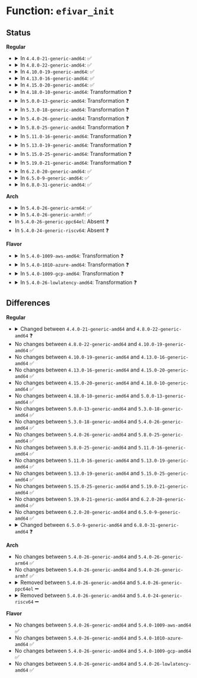 # Function: <code>efivar_init</code>

## Status
<b>Regular</b>
<ul>
<li>
<details>
<summary>In <code>4.4.0-21-generic-amd64</code>: ✅</summary>

```c
int efivar_init(int (*)(efi_char16_t *, efi_guid_t, long unsigned int, void *) func, void * data, bool atomic, bool duplicates, struct list_head * head)
```

```json
{
  "name": "efivar_init",
  "collision_type": "Unique Global",
  "inline_type": "No",
  "funcs": [
    {
      "addr": 18446744071585994720,
      "name": "efivar_init",
      "external": true,
      "loc": "drivers/firmware/efi/vars.c:428",
      "file": "drivers/firmware/efi/vars.c",
      "inline": "seen, unknown",
      "caller_inline": [],
      "caller_func": [
        "fs/efivarfs/super.c:efivarfs_fill_super",
        "drivers/firmware/efi/efivars.c:efivar_update_sysfs_entries"
      ]
    }
  ],
  "symbols": [
    {
      "addr": 18446744071585994720,
      "name": "efivar_init",
      "section": ".text",
      "bind": "STB_GLOBAL",
      "size": 804
    }
  ]
}
```
</details>
</li>
<li>
<details>
<summary>In <code>4.8.0-22-generic-amd64</code>: ✅</summary>

```c
int efivar_init(int (*)(efi_char16_t *, efi_guid_t, long unsigned int, void *) func, void * data, bool duplicates, struct list_head * head)
```

```json
{
  "name": "efivar_init",
  "collision_type": "Unique Global",
  "inline_type": "No",
  "funcs": [
    {
      "addr": 18446744071586400512,
      "name": "efivar_init",
      "external": true,
      "loc": "drivers/firmware/efi/vars.c:421",
      "file": "drivers/firmware/efi/vars.c",
      "inline": "seen, unknown",
      "caller_inline": [],
      "caller_func": [
        "fs/efivarfs/super.c:efivarfs_fill_super",
        "drivers/firmware/efi/efivars.c:efivar_update_sysfs_entries"
      ]
    }
  ],
  "symbols": [
    {
      "addr": 18446744071586400512,
      "name": "efivar_init",
      "section": ".text",
      "bind": "STB_GLOBAL",
      "size": 876
    }
  ]
}
```
</details>
</li>
<li>
<details>
<summary>In <code>4.10.0-19-generic-amd64</code>: ✅</summary>

```c
int efivar_init(int (*)(efi_char16_t *, efi_guid_t, long unsigned int, void *) func, void * data, bool duplicates, struct list_head * head)
```

```json
{
  "name": "efivar_init",
  "collision_type": "Unique Global",
  "inline_type": "No",
  "funcs": [
    {
      "addr": 18446744071586610768,
      "name": "efivar_init",
      "external": true,
      "loc": "drivers/firmware/efi/vars.c:429",
      "file": "drivers/firmware/efi/vars.c",
      "inline": "seen, unknown",
      "caller_inline": [],
      "caller_func": [
        "fs/efivarfs/super.c:efivarfs_fill_super",
        "drivers/firmware/efi/efivars.c:efivar_update_sysfs_entries"
      ]
    }
  ],
  "symbols": [
    {
      "addr": 18446744071586610768,
      "name": "efivar_init",
      "section": ".text",
      "bind": "STB_GLOBAL",
      "size": 943
    }
  ]
}
```
</details>
</li>
<li>
<details>
<summary>In <code>4.13.0-16-generic-amd64</code>: ✅</summary>

```c
int efivar_init(int (*)(efi_char16_t *, efi_guid_t, long unsigned int, void *) func, void * data, bool duplicates, struct list_head * head)
```

```json
{
  "name": "efivar_init",
  "collision_type": "Unique Global",
  "inline_type": "No",
  "funcs": [
    {
      "addr": 18446744071586735920,
      "name": "efivar_init",
      "external": true,
      "loc": "drivers/firmware/efi/vars.c:429",
      "file": "drivers/firmware/efi/vars.c",
      "inline": "seen, unknown",
      "caller_inline": [],
      "caller_func": [
        "fs/efivarfs/super.c:efivarfs_fill_super",
        "drivers/firmware/efi/efivars.c:efivar_update_sysfs_entries"
      ]
    }
  ],
  "symbols": [
    {
      "addr": 18446744071586735920,
      "name": "efivar_init",
      "section": ".text",
      "bind": "STB_GLOBAL",
      "size": 929
    }
  ]
}
```
</details>
</li>
<li>
<details>
<summary>In <code>4.15.0-20-generic-amd64</code>: ✅</summary>

```c
int efivar_init(int (*)(efi_char16_t *, efi_guid_t, long unsigned int, void *) func, void * data, bool duplicates, struct list_head * head)
```

```json
{
  "name": "efivar_init",
  "collision_type": "Unique Global",
  "inline_type": "No",
  "funcs": [
    {
      "addr": 18446744071587220368,
      "name": "efivar_init",
      "external": true,
      "loc": "drivers/firmware/efi/vars.c:429",
      "file": "drivers/firmware/efi/vars.c",
      "inline": "seen, unknown",
      "caller_inline": [],
      "caller_func": [
        "fs/efivarfs/super.c:efivarfs_fill_super",
        "drivers/firmware/efi/efivars.c:efivar_update_sysfs_entries"
      ]
    }
  ],
  "symbols": [
    {
      "addr": 18446744071587220368,
      "name": "efivar_init",
      "section": ".text",
      "bind": "STB_GLOBAL",
      "size": 940
    }
  ]
}
```
</details>
</li>
<li>
<details>
<summary>In <code>4.18.0-10-generic-amd64</code>: Transformation ❓</summary>

```c
int efivar_init(int (*)(efi_char16_t *, efi_guid_t, long unsigned int, void *) func, void * data, bool duplicates, struct list_head * head)
```

```json
{
  "name": "efivar_init",
  "collision_type": "Unique Global",
  "inline_type": "No",
  "funcs": [
    {
      "addr": 0,
      "name": "efivar_init",
      "external": true,
      "loc": "drivers/firmware/efi/vars.c:429",
      "file": "drivers/firmware/efi/vars.c",
      "inline": "seen, unknown",
      "caller_inline": [],
      "caller_func": [
        "fs/efivarfs/super.c:efivarfs_fill_super",
        "drivers/firmware/efi/efi.c:efisubsys_init",
        "drivers/firmware/efi/efivars.c:efivar_update_sysfs_entries"
      ]
    }
  ],
  "symbols": [
    {
      "addr": 18446744071587522279,
      "name": "efivar_init.cold.15",
      "section": ".text",
      "bind": "STB_LOCAL",
      "size": 78
    },
    {
      "addr": 18446744071587521312,
      "name": "efivar_init",
      "section": ".text",
      "bind": "STB_GLOBAL",
      "size": 869
    }
  ]
}
```
</details>
</li>
<li>
<details>
<summary>In <code>5.0.0-13-generic-amd64</code>: Transformation ❓</summary>

```c
int efivar_init(int (*)(efi_char16_t *, efi_guid_t, long unsigned int, void *) func, void * data, bool duplicates, struct list_head * head)
```

```json
{
  "name": "efivar_init",
  "collision_type": "Unique Global",
  "inline_type": "No",
  "funcs": [
    {
      "addr": 0,
      "name": "efivar_init",
      "external": true,
      "loc": "drivers/firmware/efi/vars.c:439",
      "file": "drivers/firmware/efi/vars.c",
      "inline": "seen, unknown",
      "caller_inline": [],
      "caller_func": [
        "fs/efivarfs/super.c:efivarfs_fill_super",
        "drivers/firmware/efi/efi.c:efisubsys_init",
        "drivers/firmware/efi/efivars.c:efivar_update_sysfs_entries"
      ]
    }
  ],
  "symbols": [
    {
      "addr": 18446744071587703107,
      "name": "efivar_init.cold.15",
      "section": ".text",
      "bind": "STB_LOCAL",
      "size": 78
    },
    {
      "addr": 18446744071587702096,
      "name": "efivar_init",
      "section": ".text",
      "bind": "STB_GLOBAL",
      "size": 913
    }
  ]
}
```
</details>
</li>
<li>
<details>
<summary>In <code>5.3.0-18-generic-amd64</code>: Transformation ❓</summary>

```c
int efivar_init(int (*)(efi_char16_t *, efi_guid_t, long unsigned int, void *) func, void * data, bool duplicates, struct list_head * head)
```

```json
{
  "name": "efivar_init",
  "collision_type": "Unique Global",
  "inline_type": "No",
  "funcs": [
    {
      "addr": 0,
      "name": "efivar_init",
      "external": true,
      "loc": "drivers/firmware/efi/vars.c:426",
      "file": "drivers/firmware/efi/vars.c",
      "inline": "seen, unknown",
      "caller_inline": [],
      "caller_func": [
        "fs/efivarfs/super.c:efivarfs_fill_super",
        "drivers/firmware/efi/efi.c:efivar_ssdt_load",
        "drivers/firmware/efi/efivars.c:efivar_update_sysfs_entries"
      ]
    }
  ],
  "symbols": [
    {
      "addr": 18446744071587982115,
      "name": "efivar_init.cold",
      "section": ".text",
      "bind": "STB_LOCAL",
      "size": 98
    },
    {
      "addr": 18446744071587981168,
      "name": "efivar_init",
      "section": ".text",
      "bind": "STB_GLOBAL",
      "size": 849
    }
  ]
}
```
</details>
</li>
<li>
<details>
<summary>In <code>5.4.0-26-generic-amd64</code>: Transformation ❓</summary>

```c
int efivar_init(int (*)(efi_char16_t *, efi_guid_t, long unsigned int, void *) func, void * data, bool duplicates, struct list_head * head)
```

```json
{
  "name": "efivar_init",
  "collision_type": "Unique Global",
  "inline_type": "No",
  "funcs": [
    {
      "addr": 0,
      "name": "efivar_init",
      "external": true,
      "loc": "drivers/firmware/efi/vars.c:426",
      "file": "drivers/firmware/efi/vars.c",
      "inline": "seen, unknown",
      "caller_inline": [],
      "caller_func": [
        "fs/efivarfs/super.c:efivarfs_fill_super",
        "drivers/firmware/efi/efi.c:efivar_ssdt_load",
        "drivers/firmware/efi/efivars.c:efivar_update_sysfs_entries"
      ]
    }
  ],
  "symbols": [
    {
      "addr": 18446744071588189315,
      "name": "efivar_init.cold",
      "section": ".text",
      "bind": "STB_LOCAL",
      "size": 98
    },
    {
      "addr": 18446744071588188368,
      "name": "efivar_init",
      "section": ".text",
      "bind": "STB_GLOBAL",
      "size": 849
    }
  ]
}
```
</details>
</li>
<li>
<details>
<summary>In <code>5.8.0-25-generic-amd64</code>: Transformation ❓</summary>

```c
int efivar_init(int (*)(efi_char16_t *, efi_guid_t, long unsigned int, void *) func, void * data, bool duplicates, struct list_head * head)
```

```json
{
  "name": "efivar_init",
  "collision_type": "Unique Global",
  "inline_type": "No",
  "funcs": [
    {
      "addr": 0,
      "name": "efivar_init",
      "external": true,
      "loc": "drivers/firmware/efi/vars.c:426",
      "file": "drivers/firmware/efi/vars.c",
      "inline": "seen, unknown",
      "caller_inline": [],
      "caller_func": [
        "fs/efivarfs/super.c:efivarfs_fill_super",
        "drivers/firmware/efi/efivars.c:efivars_sysfs_init",
        "drivers/firmware/efi/efivars.c:efivar_update_sysfs_entries"
      ]
    }
  ],
  "symbols": [
    {
      "addr": 18446744071589054648,
      "name": "efivar_init.cold",
      "section": ".text",
      "bind": "STB_LOCAL",
      "size": 96
    },
    {
      "addr": 18446744071589053040,
      "name": "efivar_init",
      "section": ".text",
      "bind": "STB_GLOBAL",
      "size": 627
    }
  ]
}
```
</details>
</li>
<li>
<details>
<summary>In <code>5.11.0-16-generic-amd64</code>: Transformation ❓</summary>

```c
int efivar_init(int (*)(efi_char16_t *, efi_guid_t, long unsigned int, void *) func, void * data, bool duplicates, struct list_head * head)
```

```json
{
  "name": "efivar_init",
  "collision_type": "Unique Global",
  "inline_type": "No",
  "funcs": [
    {
      "addr": 0,
      "name": "efivar_init",
      "external": true,
      "loc": "drivers/firmware/efi/vars.c:414",
      "file": "drivers/firmware/efi/vars.c",
      "inline": "seen, unknown",
      "caller_inline": [],
      "caller_func": [
        "fs/efivarfs/super.c:efivarfs_fill_super",
        "drivers/firmware/efi/efivars.c:efivars_sysfs_init"
      ]
    }
  ],
  "symbols": [
    {
      "addr": 18446744071591606201,
      "name": "efivar_init.cold",
      "section": ".text",
      "bind": "STB_LOCAL",
      "size": 95
    },
    {
      "addr": 18446744071589061584,
      "name": "efivar_init",
      "section": ".text",
      "bind": "STB_GLOBAL",
      "size": 689
    }
  ]
}
```
</details>
</li>
<li>
<details>
<summary>In <code>5.13.0-19-generic-amd64</code>: Transformation ❓</summary>

```c
int efivar_init(int (*)(efi_char16_t *, efi_guid_t, long unsigned int, void *) func, void * data, bool duplicates, struct list_head * head)
```

```json
{
  "name": "efivar_init",
  "collision_type": "Unique Global",
  "inline_type": "No",
  "funcs": [
    {
      "addr": 0,
      "name": "efivar_init",
      "external": true,
      "loc": "drivers/firmware/efi/vars.c:414",
      "file": "drivers/firmware/efi/vars.c",
      "inline": "seen, unknown",
      "caller_inline": [],
      "caller_func": [
        "fs/efivarfs/super.c:efivarfs_fill_super",
        "drivers/firmware/efi/efivars.c:efivars_sysfs_init"
      ]
    }
  ],
  "symbols": [
    {
      "addr": 18446744071591550034,
      "name": "efivar_init.cold",
      "section": ".text",
      "bind": "STB_LOCAL",
      "size": 104
    },
    {
      "addr": 18446744071588948272,
      "name": "efivar_init",
      "section": ".text",
      "bind": "STB_GLOBAL",
      "size": 911
    }
  ]
}
```
</details>
</li>
<li>
<details>
<summary>In <code>5.15.0-25-generic-amd64</code>: Transformation ❓</summary>

```c
int efivar_init(int (*)(efi_char16_t *, efi_guid_t, long unsigned int, void *) func, void * data, bool duplicates, struct list_head * head)
```

```json
{
  "name": "efivar_init",
  "collision_type": "Unique Global",
  "inline_type": "No",
  "funcs": [
    {
      "addr": 0,
      "name": "efivar_init",
      "external": true,
      "loc": "drivers/firmware/efi/vars.c:414",
      "file": "drivers/firmware/efi/vars.c",
      "inline": "seen, unknown",
      "caller_inline": [],
      "caller_func": [
        "fs/efivarfs/super.c:efivarfs_fill_super",
        "drivers/firmware/efi/efivars.c:efivars_sysfs_init"
      ]
    }
  ],
  "symbols": [
    {
      "addr": 18446744071592669464,
      "name": "efivar_init.cold",
      "section": ".text",
      "bind": "STB_LOCAL",
      "size": 104
    },
    {
      "addr": 18446744071589656768,
      "name": "efivar_init",
      "section": ".text",
      "bind": "STB_GLOBAL",
      "size": 911
    }
  ]
}
```
</details>
</li>
<li>
<details>
<summary>In <code>5.19.0-21-generic-amd64</code>: Transformation ❓</summary>

```c
int efivar_init(int (*)(efi_char16_t *, efi_guid_t, long unsigned int, void *) func, void * data, bool duplicates, struct list_head * head)
```

```json
{
  "name": "efivar_init",
  "collision_type": "Unique Global",
  "inline_type": "No",
  "funcs": [
    {
      "addr": 0,
      "name": "efivar_init",
      "external": true,
      "loc": "drivers/firmware/efi/vars.c:414",
      "file": "drivers/firmware/efi/vars.c",
      "inline": "seen, unknown",
      "caller_inline": [],
      "caller_func": [
        "fs/efivarfs/super.c:efivarfs_fill_super",
        "drivers/firmware/efi/efivars.c:efivars_sysfs_init"
      ]
    }
  ],
  "symbols": [
    {
      "addr": 18446744071594554804,
      "name": "efivar_init.cold",
      "section": ".text",
      "bind": "STB_LOCAL",
      "size": 110
    },
    {
      "addr": 18446744071591159504,
      "name": "efivar_init",
      "section": ".text",
      "bind": "STB_GLOBAL",
      "size": 955
    }
  ]
}
```
</details>
</li>
<li>
<details>
<summary>In <code>6.2.0-20-generic-amd64</code>: ✅</summary>

```c
int efivar_init(int (*)(efi_char16_t *, efi_guid_t, long unsigned int, void *) func, void * data, bool duplicates, struct list_head * head)
```

```json
{
  "name": "efivar_init",
  "collision_type": "Unique Global",
  "inline_type": "No",
  "funcs": [
    {
      "addr": 18446744071585378496,
      "name": "efivar_init",
      "external": true,
      "loc": "fs/efivarfs/vars.c:372",
      "file": "fs/efivarfs/vars.c",
      "inline": "seen, unknown",
      "caller_inline": [],
      "caller_func": [
        "fs/efivarfs/super.c:efivarfs_fill_super"
      ]
    }
  ],
  "symbols": [
    {
      "addr": 18446744071585378496,
      "name": "efivar_init",
      "section": ".text",
      "bind": "STB_GLOBAL",
      "size": 727
    }
  ]
}
```
</details>
</li>
<li>
<details>
<summary>In <code>6.5.0-9-generic-amd64</code>: ✅</summary>

```c
int efivar_init(int (*)(efi_char16_t *, efi_guid_t, long unsigned int, void *) func, void * data, bool duplicates, struct list_head * head)
```

```json
{
  "name": "efivar_init",
  "collision_type": "Unique Global",
  "inline_type": "No",
  "funcs": [
    {
      "addr": 18446744071585609408,
      "name": "efivar_init",
      "external": true,
      "loc": "fs/efivarfs/vars.c:372",
      "file": "fs/efivarfs/vars.c",
      "inline": "seen, unknown",
      "caller_inline": [],
      "caller_func": [
        "fs/efivarfs/super.c:efivarfs_fill_super"
      ]
    }
  ],
  "symbols": [
    {
      "addr": 18446744071585609408,
      "name": "efivar_init",
      "section": ".text",
      "bind": "STB_GLOBAL",
      "size": 796
    }
  ]
}
```
</details>
</li>
<li>
<details>
<summary>In <code>6.8.0-31-generic-amd64</code>: ✅</summary>

```c
int efivar_init(int (*)(efi_char16_t *, efi_guid_t, long unsigned int, void *, struct list_head *) func, void * data, struct list_head * head)
```

```json
{
  "name": "efivar_init",
  "collision_type": "Unique Global",
  "inline_type": "No",
  "funcs": [
    {
      "addr": 18446744071585856096,
      "name": "efivar_init",
      "external": true,
      "loc": "fs/efivarfs/vars.c:371",
      "file": "fs/efivarfs/vars.c",
      "inline": "seen, unknown",
      "caller_inline": [],
      "caller_func": [
        "fs/efivarfs/super.c:efivarfs_fill_super"
      ]
    }
  ],
  "symbols": [
    {
      "addr": 18446744071585856096,
      "name": "efivar_init",
      "section": ".text",
      "bind": "STB_GLOBAL",
      "size": 821
    }
  ]
}
```
</details>
</li>
</ul>
<b>Arch</b>
<ul>
<li>
<details>
<summary>In <code>5.4.0-26-generic-arm64</code>: ✅</summary>

```c
int efivar_init(int (*)(efi_char16_t *, efi_guid_t, long unsigned int, void *) func, void * data, bool duplicates, struct list_head * head)
```

```json
{
  "name": "efivar_init",
  "collision_type": "Unique Global",
  "inline_type": "No",
  "funcs": [
    {
      "addr": 18446603336501543880,
      "name": "efivar_init",
      "external": true,
      "loc": "drivers/firmware/efi/vars.c:426",
      "file": "drivers/firmware/efi/vars.c",
      "inline": "seen, unknown",
      "caller_inline": [],
      "caller_func": [
        "fs/efivarfs/super.c:efivarfs_fill_super",
        "drivers/firmware/efi/efi.c:efisubsys_init",
        "drivers/firmware/efi/efivars.c:efivar_update_sysfs_entries"
      ]
    }
  ],
  "symbols": [
    {
      "addr": 18446603336501543880,
      "name": "efivar_init",
      "section": ".text",
      "bind": "STB_GLOBAL",
      "size": 844
    }
  ]
}
```
</details>
</li>
<li>
<details>
<summary>In <code>5.4.0-26-generic-armhf</code>: ✅</summary>

```c
int efivar_init(int (*)(efi_char16_t *, efi_guid_t, long unsigned int, void *) func, void * data, bool duplicates, struct list_head * head)
```

```json
{
  "name": "efivar_init",
  "collision_type": "Unique Global",
  "inline_type": "No",
  "funcs": [
    {
      "addr": 3234058140,
      "name": "efivar_init",
      "external": true,
      "loc": "drivers/firmware/efi/vars.c:426",
      "file": "drivers/firmware/efi/vars.c",
      "inline": "seen, unknown",
      "caller_inline": [],
      "caller_func": [
        "fs/efivarfs/super.c:efivarfs_fill_super",
        "drivers/firmware/efi/efivars.c:efivar_update_sysfs_entries"
      ]
    }
  ],
  "symbols": [
    {
      "addr": 3234058140,
      "name": "efivar_init",
      "section": ".text",
      "bind": "STB_GLOBAL",
      "size": 988
    }
  ]
}
```
</details>
</li>
<li>
In <code>5.4.0-26-generic-ppc64el</code>: Absent ❓
</li>
<li>
In <code>5.4.0-24-generic-riscv64</code>: Absent ❓
</li>
</ul>
<b>Flavor</b>
<ul>
<li>
<details>
<summary>In <code>5.4.0-1009-aws-amd64</code>: Transformation ❓</summary>

```c
int efivar_init(int (*)(efi_char16_t *, efi_guid_t, long unsigned int, void *) func, void * data, bool duplicates, struct list_head * head)
```

```json
{
  "name": "efivar_init",
  "collision_type": "Unique Global",
  "inline_type": "No",
  "funcs": [
    {
      "addr": 0,
      "name": "efivar_init",
      "external": true,
      "loc": "drivers/firmware/efi/vars.c:426",
      "file": "drivers/firmware/efi/vars.c",
      "inline": "seen, unknown",
      "caller_inline": [],
      "caller_func": [
        "fs/efivarfs/super.c:efivarfs_fill_super",
        "drivers/firmware/efi/efi.c:efivar_ssdt_load",
        "drivers/firmware/efi/efivars.c:efivar_update_sysfs_entries"
      ]
    }
  ],
  "symbols": [
    {
      "addr": 18446744071587807747,
      "name": "efivar_init.cold",
      "section": ".text",
      "bind": "STB_LOCAL",
      "size": 98
    },
    {
      "addr": 18446744071587806800,
      "name": "efivar_init",
      "section": ".text",
      "bind": "STB_GLOBAL",
      "size": 849
    }
  ]
}
```
</details>
</li>
<li>
<details>
<summary>In <code>5.4.0-1010-azure-amd64</code>: Transformation ❓</summary>

```c
int efivar_init(int (*)(efi_char16_t *, efi_guid_t, long unsigned int, void *) func, void * data, bool duplicates, struct list_head * head)
```

```json
{
  "name": "efivar_init",
  "collision_type": "Unique Global",
  "inline_type": "No",
  "funcs": [
    {
      "addr": 0,
      "name": "efivar_init",
      "external": true,
      "loc": "drivers/firmware/efi/vars.c:426",
      "file": "drivers/firmware/efi/vars.c",
      "inline": "seen, unknown",
      "caller_inline": [],
      "caller_func": [
        "fs/efivarfs/super.c:efivarfs_fill_super",
        "drivers/firmware/efi/efi.c:efivar_ssdt_load",
        "drivers/firmware/efi/efivars.c:efivar_update_sysfs_entries"
      ]
    }
  ],
  "symbols": [
    {
      "addr": 18446744071587511171,
      "name": "efivar_init.cold",
      "section": ".text",
      "bind": "STB_LOCAL",
      "size": 98
    },
    {
      "addr": 18446744071587510224,
      "name": "efivar_init",
      "section": ".text",
      "bind": "STB_GLOBAL",
      "size": 849
    }
  ]
}
```
</details>
</li>
<li>
<details>
<summary>In <code>5.4.0-1009-gcp-amd64</code>: Transformation ❓</summary>

```c
int efivar_init(int (*)(efi_char16_t *, efi_guid_t, long unsigned int, void *) func, void * data, bool duplicates, struct list_head * head)
```

```json
{
  "name": "efivar_init",
  "collision_type": "Unique Global",
  "inline_type": "No",
  "funcs": [
    {
      "addr": 0,
      "name": "efivar_init",
      "external": true,
      "loc": "drivers/firmware/efi/vars.c:426",
      "file": "drivers/firmware/efi/vars.c",
      "inline": "seen, unknown",
      "caller_inline": [],
      "caller_func": [
        "fs/efivarfs/super.c:efivarfs_fill_super",
        "drivers/firmware/efi/efi.c:efivar_ssdt_load",
        "drivers/firmware/efi/efivars.c:efivar_update_sysfs_entries"
      ]
    }
  ],
  "symbols": [
    {
      "addr": 18446744071588143843,
      "name": "efivar_init.cold",
      "section": ".text",
      "bind": "STB_LOCAL",
      "size": 98
    },
    {
      "addr": 18446744071588142896,
      "name": "efivar_init",
      "section": ".text",
      "bind": "STB_GLOBAL",
      "size": 849
    }
  ]
}
```
</details>
</li>
<li>
<details>
<summary>In <code>5.4.0-26-lowlatency-amd64</code>: Transformation ❓</summary>

```c
int efivar_init(int (*)(efi_char16_t *, efi_guid_t, long unsigned int, void *) func, void * data, bool duplicates, struct list_head * head)
```

```json
{
  "name": "efivar_init",
  "collision_type": "Unique Global",
  "inline_type": "No",
  "funcs": [
    {
      "addr": 0,
      "name": "efivar_init",
      "external": true,
      "loc": "drivers/firmware/efi/vars.c:426",
      "file": "drivers/firmware/efi/vars.c",
      "inline": "seen, unknown",
      "caller_inline": [],
      "caller_func": [
        "fs/efivarfs/super.c:efivarfs_fill_super",
        "drivers/firmware/efi/efi.c:efivar_ssdt_load",
        "drivers/firmware/efi/efivars.c:efivar_update_sysfs_entries"
      ]
    }
  ],
  "symbols": [
    {
      "addr": 18446744071588261363,
      "name": "efivar_init.cold",
      "section": ".text",
      "bind": "STB_LOCAL",
      "size": 98
    },
    {
      "addr": 18446744071588260416,
      "name": "efivar_init",
      "section": ".text",
      "bind": "STB_GLOBAL",
      "size": 849
    }
  ]
}
```
</details>
</li>
</ul>

## Differences
<b>Regular</b>
<ul>
<li>
<details>
<summary>Changed between <code>4.4.0-21-generic-amd64</code> and <code>4.8.0-22-generic-amd64</code> ❓</summary>
<ul>
<li>
<b>Param removed. </b>
<code>bool atomic</code>
</li>
<li>
<b>Param reordered. </b>
<code>func, data, atomic, duplicates, head</code> ➡️ <code>func, data, duplicates, head</code>
</li>
</ul>
</details>
</li>
<li>
No changes between <code>4.8.0-22-generic-amd64</code> and <code>4.10.0-19-generic-amd64</code> ✅
</li>
<li>
No changes between <code>4.10.0-19-generic-amd64</code> and <code>4.13.0-16-generic-amd64</code> ✅
</li>
<li>
No changes between <code>4.13.0-16-generic-amd64</code> and <code>4.15.0-20-generic-amd64</code> ✅
</li>
<li>
No changes between <code>4.15.0-20-generic-amd64</code> and <code>4.18.0-10-generic-amd64</code> ✅
</li>
<li>
No changes between <code>4.18.0-10-generic-amd64</code> and <code>5.0.0-13-generic-amd64</code> ✅
</li>
<li>
No changes between <code>5.0.0-13-generic-amd64</code> and <code>5.3.0-18-generic-amd64</code> ✅
</li>
<li>
No changes between <code>5.3.0-18-generic-amd64</code> and <code>5.4.0-26-generic-amd64</code> ✅
</li>
<li>
No changes between <code>5.4.0-26-generic-amd64</code> and <code>5.8.0-25-generic-amd64</code> ✅
</li>
<li>
No changes between <code>5.8.0-25-generic-amd64</code> and <code>5.11.0-16-generic-amd64</code> ✅
</li>
<li>
No changes between <code>5.11.0-16-generic-amd64</code> and <code>5.13.0-19-generic-amd64</code> ✅
</li>
<li>
No changes between <code>5.13.0-19-generic-amd64</code> and <code>5.15.0-25-generic-amd64</code> ✅
</li>
<li>
No changes between <code>5.15.0-25-generic-amd64</code> and <code>5.19.0-21-generic-amd64</code> ✅
</li>
<li>
No changes between <code>5.19.0-21-generic-amd64</code> and <code>6.2.0-20-generic-amd64</code> ✅
</li>
<li>
No changes between <code>6.2.0-20-generic-amd64</code> and <code>6.5.0-9-generic-amd64</code> ✅
</li>
<li>
<details>
<summary>Changed between <code>6.5.0-9-generic-amd64</code> and <code>6.8.0-31-generic-amd64</code> ❓</summary>
<ul>
<li>
<b>Param removed. </b>
<code>bool duplicates</code>
</li>
<li>
<b>Param reordered. </b>
<code>func, data, duplicates, head</code> ➡️ <code>func, data, head</code>
</li>
<li>
<b>Param type changed. </b>
<code>int (*)(efi_char16_t *, efi_guid_t, long unsigned int, void *) func</code> ➡️ <code>int (*)(efi_char16_t *, efi_guid_t, long unsigned int, void *, struct list_head *) func</code>
</li>
</ul>
</details>
</li>
</ul>
<b>Arch</b>
<ul>
<li>
No changes between <code>5.4.0-26-generic-amd64</code> and <code>5.4.0-26-generic-arm64</code> ✅
</li>
<li>
No changes between <code>5.4.0-26-generic-amd64</code> and <code>5.4.0-26-generic-armhf</code> ✅
</li>
<li>
<details>
<summary>Removed between <code>5.4.0-26-generic-amd64</code> and <code>5.4.0-26-generic-ppc64el</code> ➖</summary>

```c
int efivar_init(int (*)(efi_char16_t *, efi_guid_t, long unsigned int, void *) func, void * data, bool duplicates, struct list_head * head)
```
</details>
</li>
<li>
<details>
<summary>Removed between <code>5.4.0-26-generic-amd64</code> and <code>5.4.0-24-generic-riscv64</code> ➖</summary>

```c
int efivar_init(int (*)(efi_char16_t *, efi_guid_t, long unsigned int, void *) func, void * data, bool duplicates, struct list_head * head)
```
</details>
</li>
</ul>
<b>Flavor</b>
<ul>
<li>
No changes between <code>5.4.0-26-generic-amd64</code> and <code>5.4.0-1009-aws-amd64</code> ✅
</li>
<li>
No changes between <code>5.4.0-26-generic-amd64</code> and <code>5.4.0-1010-azure-amd64</code> ✅
</li>
<li>
No changes between <code>5.4.0-26-generic-amd64</code> and <code>5.4.0-1009-gcp-amd64</code> ✅
</li>
<li>
No changes between <code>5.4.0-26-generic-amd64</code> and <code>5.4.0-26-lowlatency-amd64</code> ✅
</li>
</ul>
